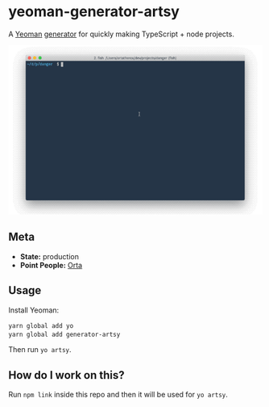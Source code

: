 # yeoman-generator-artsy

A [Yeoman](http://yeoman.io) [generator](http://yeoman.io/generators/) for quickly making TypeScript + node projects.

<center><img src="screenshots/yo-artsy.gif" width=800></center>

## Meta

* __State:__ production
* __Point People:__ [Orta](https://github.com/orta)

## Usage

Install Yeoman:

```sh
yarn global add yo
yarn global add generator-artsy
```

Then run `yo artsy`.

## How do I work on this?

Run `npm link` inside this repo and then it will be used for `yo artsy`.
